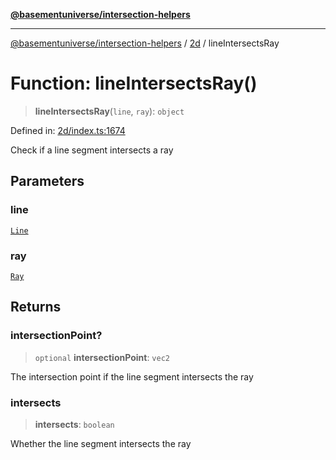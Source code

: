 [**@basementuniverse/intersection-helpers**](../../README.md)

***

[@basementuniverse/intersection-helpers](../../README.md) / [2d](../README.md) / lineIntersectsRay

# Function: lineIntersectsRay()

> **lineIntersectsRay**(`line`, `ray`): `object`

Defined in: [2d/index.ts:1674](https://github.com/basementuniverse/intersection-helpers/blob/3a364a58f0714fe52065b40529091d774e3a1a50/src/2d/index.ts#L1674)

Check if a line segment intersects a ray

## Parameters

### line

[`Line`](../types/type-aliases/Line.md)

### ray

[`Ray`](../types/type-aliases/Ray.md)

## Returns

### intersectionPoint?

> `optional` **intersectionPoint**: `vec2`

The intersection point if the line segment intersects the ray

### intersects

> **intersects**: `boolean`

Whether the line segment intersects the ray

